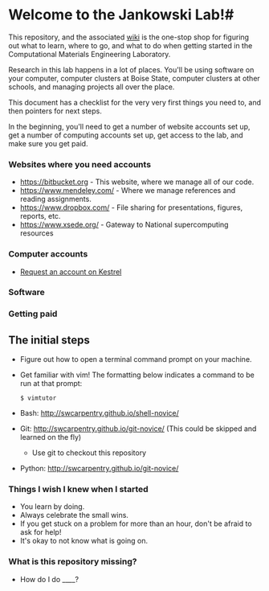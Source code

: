# Welcome to the Jankowski Lab!#

This repository, and the associated [wiki](https://bitbucket.org/cmelab/getting-started/wiki/Home) is the one-stop shop for figuring out what to learn, where to go, and what to do when getting started in the Computational Materials Engineering Laboratory.

Research in this lab happens in a lot of places. You'll be using software on your computer,
computer clusters at Boise State, computer clusters at other schools, and managing projects
all over the place.

This document has a checklist for the very very first things you need to,
and then pointers for next steps.

In the beginning, you'll need to get a number of website accounts set up, get a number of computing accounts set up, get access to the lab, and make sure you get paid.


### Websites where you need accounts ###
* <https://bitbucket.org> - This website, where we manage all of our code.
* <https://www.mendeley.com/> - Where we manage references and reading assignments.
* <https://www.dropbox.com/> - File sharing for presentations, figures, reports, etc.
* <https://www.xsede.org/> - Gateway to National supercomputing resources

### Computer accounts ###
* [Request an account on Kestrel](https://secureforms.boisestate.edu/coen/kestrel-cpugpu-cluster-account-request-form/)


### Software  ###


### Getting paid ###

## The initial steps ##
* Figure out how to open a terminal command prompt on your machine.
* Get familiar with vim! The formatting below indicates a command to be run at that prompt:

    ```
    $ vimtutor
    ```

* Bash: http://swcarpentry.github.io/shell-novice/
* Git: http://swcarpentry.github.io/git-novice/ (This could be skipped and learned on the fly)
    * Use git to checkout this repository 
* Python: http://swcarpentry.github.io/git-novice/

### Things I wish I knew when I started ###
* You learn by doing. 
* Always celebrate the small wins. 
* If you get stuck on a problem for more than an hour, don't be afraid to ask for help! 
* It's okay to not know what is going on. 


### What is this repository missing? ###

* How do I do ____?
